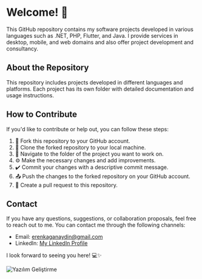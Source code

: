 # Welcome! 👋

This GitHub repository contains my software projects developed in various languages such as .NET, PHP, Flutter, and Java. I provide services in desktop, mobile, and web domains and also offer project development and consultancy.

## About the Repository

This repository includes projects developed in different languages and platforms. Each project has its own folder with detailed documentation and usage instructions.

## How to Contribute

If you'd like to contribute or help out, you can follow these steps:

1. 🍴 Fork this repository to your GitHub account.
2. 👯 Clone the forked repository to your local machine.
3. 📝 Navigate to the folder of the project you want to work on.
4. ⚙️ Make the necessary changes and add improvements.
5. ✔️ Commit your changes with a descriptive commit message.
6. 📤 Push the changes to the forked repository on your GitHub account.
7. 🔀 Create a pull request to this repository.

## Contact

If you have any questions, suggestions, or collaboration proposals, feel free to reach out to me. You can contact me through the following channels:

- Email: erenkaganaydin@gmail.com
- LinkedIn: [My LinkedIn Profile](https://www.linkedin.com/in/eren-ka%C4%9Fan-ayd%C4%B1n-837748258/)

I look forward to seeing you here! 💻✨

![Yazılım Geliştirme](https://media.giphy.com/media/l0HlCuEENf6yq7VU4/giphy.gif)
